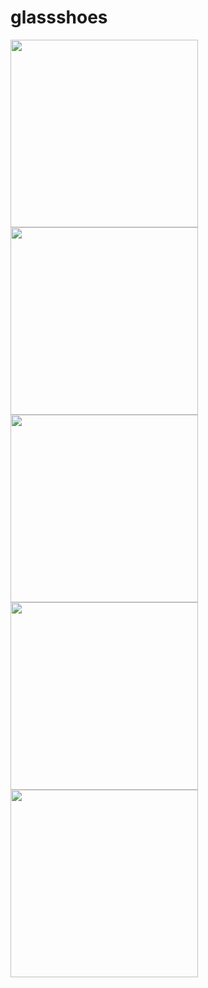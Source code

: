 # glassshoes

<div>
<img src="https://user-images.githubusercontent.com/6063541/47263110-de0a4c80-d535-11e8-80fa-8347e995381a.png" width="300">
<img src="https://user-images.githubusercontent.com/6063541/47263111-dfd41000-d535-11e8-848f-55cffceb77b0.png" width="300">
<img src="https://user-images.githubusercontent.com/6063541/47263113-e2cf0080-d535-11e8-8268-81de69ae9269.png" width="300">
<img src="https://user-images.githubusercontent.com/6063541/47263114-e5315a80-d535-11e8-9694-05529bf8888c.png" width="300">
<img src="https://user-images.githubusercontent.com/6063541/47263115-e82c4b00-d535-11e8-940b-58f4b0011382.png" width="300">
</div>
